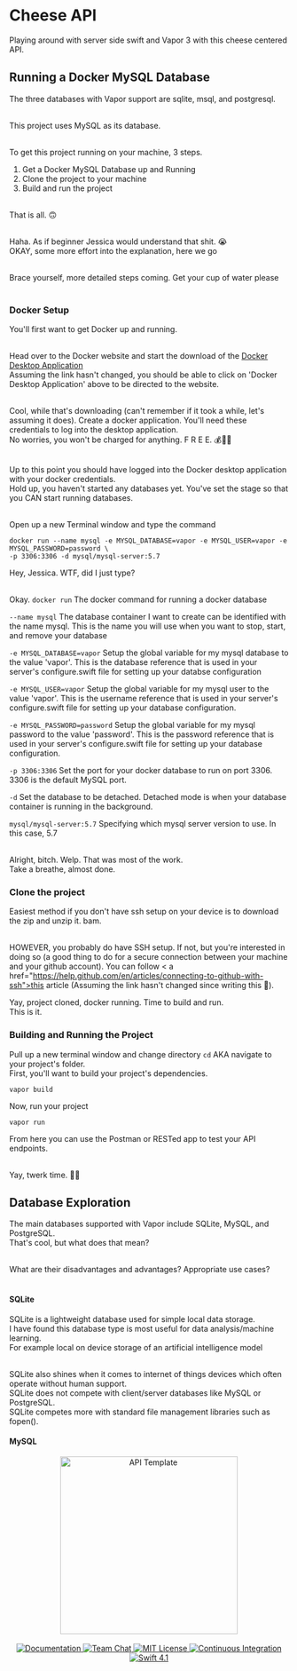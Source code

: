 # Cheese API

Playing around with server side swift and Vapor 3 with this cheese centered API.<br>

## Running a Docker MySQL Database
The three databases with Vapor support are sqlite, msql, and postgresql.<br><br>

This project uses MySQL as its database.<br><br>

To get this project running on your machine, 3 steps.
1. Get a Docker MySQL Database up and Running<br>
2. Clone the project to your machine<br>
3. Build and run the project<br><br> 

That is all. 🙃<br><br>

Haha. As if beginner Jessica would understand that shit. 😭<br>
OKAY, some more effort into the explanation, here we go<br><br>

Brace yourself, more detailed steps coming. Get your cup of water please<br><br>

### Docker Setup
You'll first want to get Docker up and running.<br><br>

Head over to the Docker website and start the download of the <a href="https://www.docker.com/products/docker-desktop">Docker Desktop Application</a><br>
Assuming the link hasn't changed, you should be able to click on 'Docker Desktop Application' above to be directed to the website.<br><br>

Cool, while that's downloading (can't remember if it took a while, let's assuming it does). Create a docker application. You'll need these credentials to log into the desktop application.<br>
No worries, you won't be charged for anything. F R E E. 💰👍🏾<br><br>

Up to this point you should have logged into the Docker desktop application with your docker credentials.<br>
Hold up, you haven't started any databases yet. You've set the stage so that you CAN start running databases.<br><br>

Open up a new Terminal window and type the command
```
docker run --name mysql -e MYSQL_DATABASE=vapor -e MYSQL_USER=vapor -e MYSQL_PASSWORD=password \
-p 3306:3306 -d mysql/mysql-server:5.7
```

Hey, Jessica. WTF, did I just type?<br><br>

Okay.
`docker run`
The docker command for running a docker database<br>

`--name mysql`
The database container I want to create can be identified with the name mysql. This is the name you will use when you want to stop, start, and  remove your database<br>

`-e MYSQL_DATABASE=vapor`
Setup the global variable for my mysql database to the value 'vapor'. This is the database reference that is used in your server's configure.swift file for setting up your databse configuration<br>

`-e MYSQL_USER=vapor`
Setup the global variable for my mysql user to the value 'vapor'. This is the username reference that is used in your server's configure.swift file for setting up your database configuration.<br>

`-e MYSQL_PASSWORD=password`
Setup the global variable for my mysql password to the value 'password'. This is the password reference that is used in your server's configure.swift file for setting up your database configuration.<br>

`-p 3306:3306`
Set the port for your docker database to run on port 3306. 3306 is the default MySQL port.<br>

`-d`
Set the database to be detached. Detached mode is when your database container is running in the background.<br>

`mysql/mysql-server:5.7`
Specifying which mysql server version to use. In this case, 5.7<br><br>

Alright, bitch. Welp. That was most of the work.<br>
Take a breathe, almost done.<br>

### Clone the project
Easiest method if you don't have ssh setup on your device is to download the zip and unzip it. bam.<br><br>

HOWEVER, you probably do have SSH setup. If not, but you're interested in doing so (a good thing to do for a secure connection between your machine and your github account). You can follow < a href="https://help.github.com/en/articles/connecting-to-github-with-ssh">this article</a> (Assuming the link hasn't changed since writing this 😬).<br>

Yay, project cloned, docker running. Time to build and run.<br> This is it.<br>

### Building and Running the Project
Pull up a new terminal window and change directory `cd` AKA navigate to your project's folder.<br>
First, you'll want to build your project's dependencies.<br>

`vapor build`

Now, run your project

`vapor run`

From here you can use the Postman or RESTed app to test your API endpoints.<br><br>

Yay, twerk time. 🍑🎉<br>
  

## Database Exploration
The main databases supported with Vapor include SQLite, MySQL, and PostgreSQL.<br>
That's cool, but what does that mean?<br><br>

What are their disadvantages and advantages? Appropriate use cases?<br><br>

#### SQLite
SQLite is a lightweight database used for simple local data storage.<br>
I have found this database type is most useful for data analysis/machine learning.<br>
For example local on device storage of an artificial intelligence model<br><br>

SQLite also shines when it comes to internet of things devices which often operate without human support.<br>
SQLite does not compete with client/server databases like MySQL or PostgreSQL.<br>
SQLite competes more with standard file management libraries such as fopen().

#### MySQL



<p align="center">
    <img src="https://user-images.githubusercontent.com/1342803/36623515-7293b4ec-18d3-11e8-85ab-4e2f8fb38fbd.png" width="320" alt="API Template">
    <br>
    <br>
    <a href="http://docs.vapor.codes/3.0/">
        <img src="http://img.shields.io/badge/read_the-docs-2196f3.svg" alt="Documentation">
    </a>
    <a href="https://discord.gg/vapor">
        <img src="https://img.shields.io/discord/431917998102675485.svg" alt="Team Chat">
    </a>
    <a href="LICENSE">
        <img src="http://img.shields.io/badge/license-MIT-brightgreen.svg" alt="MIT License">
    </a>
    <a href="https://circleci.com/gh/vapor/api-template">
        <img src="https://circleci.com/gh/vapor/api-template.svg?style=shield" alt="Continuous Integration">
    </a>
    <a href="https://swift.org">
        <img src="http://img.shields.io/badge/swift-4.1-brightgreen.svg" alt="Swift 4.1">
    </a>
</p>
